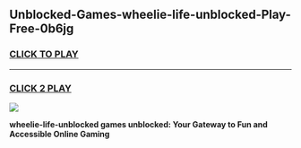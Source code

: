 
## Unblocked-Games-wheelie-life-unblocked-Play-Free-0b6jg
<h3>
<a href="https://premium76.site?title=wheelie-life-unblocked&ref=17A">CLICK TO PLAY</a></h3>
<hr>

<h3>
<a href="https://premium76.site?title=wheelie-life-unblocked&ref=17A">CLICK 2 PLAY</a>
  
</h3>

<a href="https://premium76.site?title=wheelie-life-unblocked&ref=17A"><img src="https://clearcache.store/games.png"></a>


**wheelie-life-unblocked games unblocked: Your Gateway to Fun and Accessible Online Gaming**
